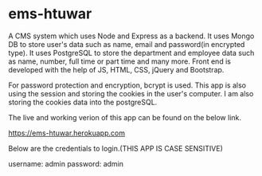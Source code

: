 # ems-htuwar
A CMS system which uses Node and Express as a backend. It uses Mongo DB to store user's data such as name, email and 
password(in encrypted type). It uses PostgreSQL to store the department and employee data such as name, number, full time or 
part time and many more. 
Front end is developed with the help of JS, HTML, CSS, jQuery and Bootstrap.

For password protection and encryption, bcrypt is used. This app is also using the session and storing the cookies in the user's
computer. I am also storing the cookies data into the postgreSQL.

The live and working verion of this app can be found on the below link.

https://ems-htuwar.herokuapp.com

Below are the credentials to login.(THIS APP IS CASE SENSITIVE)

username: admin
password: admin
